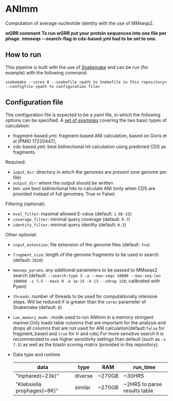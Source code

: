# ANImm
Computation of average nucleotide identity with the use of MMseqs2.

**wGRR comment**
**To run wGRR put your protein sequences into one file per phage.**
**mmseqs --search-flag in cds-based.yml had to be set to one.**


## How to run
This pipeline is built with the use of [Snakemake](https://snakemake.github.io/) and can be run (for example) with the following command:

```
snakemake --cores 8 --snakefile <path to Snakefile in this repository> --configfile <path to configuration file>
```

## Configuration file
The configuration file is expected to be a yaml file, in which the following options can be specified. A [set of examples](./sample-configs) covering the two basic types of calculation:
* fragment-based.yml: fragment-based ANI calculation, based on Goris et al (PMID 17220447),
* cds-based.yml: best bidirectional hit calculation using predicted CDS as fragments.

Required:
*  `input_dir`: directory in which the genomes are present (one genome per file)
* `output_dir`: where the output should be written
* `bbh`: use best bidirectional hits to calculate ANI (only when CDS are provided instead of full genomes; True or False)

Filtering (optional):
* `eval_filter`: maximal allowed E-value (default: `1.0E-15`)
* `coverage_filter`: minimal query coverage (default: `0.7`)
* `identity_filter`: minimal query identity (default: `0.3`)

Other optional:
* `input_extension`: file extension of the genome files (default: `fna`)
* `fragment_size`: length of the genome fragments to be used in search (default: `1020`)
* `mmseqs_params`: any additional parameters to be passed to MMseqs2 search (default: `--search-type 3 -a --max-seqs 10000 --max-seq-len 100000 -s 7.5 --mask 0 -e 1e-15 -k 13 --zdrop 150`; calibrated with Pyani)
* `threads`: number of threads to be used for computationally intensive steps. Will be reduced if is greater than the `cores` parameter of Snakemake (default: `8`)
* `Low_memory_mode` : mode used to run ANImm in a memory stringent manner.Only loads table columns that are important for the analysis and drops all columns that are not used for ANI calculation(default:`false` for fragment_based and `true` for tr and cds)
For more sensitive search it is recommended to use higher sensitivity settings than default (such as `-s 7.5`) as well as the blastn scoring matrix (provided in this repository).

* Data type and runtime

  <table>
    <thead>
      <tr>
        <th>data</th>
        <th>type</th>
        <th>RAM</th>
        <th>run_time</th>
      </tr>
    </thead>
    <tbody>
        <tr>
            <td>"Inphared(~23k)"</td>
            <td>diverse</td>
            <td>~270GB</td>
            <td>~30HRS</td>
        </tr>
        <tr>
            <td>"Klebsiella prophages(~8K)"</td>
            <td>similar</td>
            <td>~270GB</td>
            <td>~2HRS to parse results table</td>
        </tr>
    </tbody>
  </table>